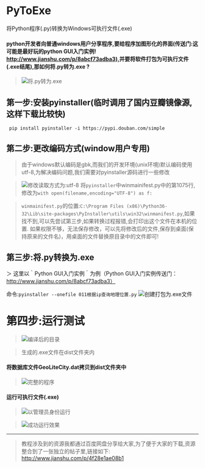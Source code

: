 # PyToExe
将Python程序(.py)转换为Windows可执行文件(.exe)

#### python开发者向普通windows用户分享程序,要给程序加图形化的界面(传送门:这可能是最好玩的python GUI入门实例! http://www.jianshu.com/p/8abcf73adba3),并要将软件打包为可执行文件(.exe结尾),那如何将.py转为.exe ?


> ![将.py转为.exe](http://upload-images.jianshu.io/upload_images/3203841-ea13fb1c8f056423.png?imageMogr2/auto-orient/strip%7CimageView2/2/w/1240)


## 第一步:安装pyinstaller(临时调用了国内豆瓣镜像源,这样下载比较快)

` pip install pyinstaller -i https://pypi.douban.com/simple`

## 第二步:更改编码方式(window用户专用)
> 由于windows默认编码是gbk,而我们的开发环境(unix环境)默认编码使用utf-8,为解决编码问题,我们需要对pyinstaller源码进行一些修改

> ![修改读取方式为:utf-8](http://upload-images.jianshu.io/upload_images/3203841-2cb3b1c69883aeef.png?imageMogr2/auto-orient/strip%7CimageView2/2/w/1240)
将`pyinstaller`中winmainifest.py中的第1075行,修改为`with open(filename,encoding="UTF-8") as f:  `

> `winmainifest.py`的位置:`C:\Program Files (x86)\Python36-32\Lib\site-packages\PyInstaller\utils\win32\winmanifest.py`,如果找不到,可以先尝试第三步,如果转换过程报错,会打印出这个文件在本机的位置.
如果权限不够，无法保存修改，可以先将修改后的文件,保存到桌面(保持原来的文件名)，用桌面的文件替换原目录中的文件即可!


## 第三步:将.py转换为.exe
＞ 这里以｀Python GUI入门实例｀为例（Python GUI入门实例传送门：http://www.jianshu.com/p/8abcf73adba3）

命令:`pyinstaller --onefile 011根据ip查询地理位置.py`
![创建打包为.exe文件](http://upload-images.jianshu.io/upload_images/3203841-2274cd49da3bea1c.png?imageMogr2/auto-orient/strip%7CimageView2/2/w/1240)



# 第四步:运行测试


> ![编译后的目录](http://upload-images.jianshu.io/upload_images/3203841-6d2e41adfaa3090f.png?imageMogr2/auto-orient/strip%7CimageView2/2/w/1240)

> 生成的.exe文件在dist文件夹内

#### 将数据库文件GeoLiteCity.dat拷贝到dist文件夹中


> ![完整的程序](http://upload-images.jianshu.io/upload_images/3203841-5ae20f599cf5fa68.png?imageMogr2/auto-orient/strip%7CimageView2/2/w/1240)

#### 运行可执行文件(.exe)


> ![以管理员身份运行](http://upload-images.jianshu.io/upload_images/3203841-42b51c7d2e8e83a6.png?imageMogr2/auto-orient/strip%7CimageView2/2/w/1240)


> ![成功运行效果](http://upload-images.jianshu.io/upload_images/3203841-c64904fc3f48ae8f.png?imageMogr2/auto-orient/strip%7CimageView2/2/w/1240)

---
> 教程涉及到的资源我都通过百度网盘分享给大家,为了便于大家的下载,资源整合到了一张独立的帖子里,链接如下:
http://www.jianshu.com/p/4f28e1ae08b1

